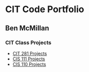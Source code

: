 # CIT Code Portfolio

## Ben McMillan

### CIT Class Projects

- [CIT 281 Projects](https://uo-cit.github.io/project-5-benmcmillan/)
- [CIS 111 Projects](https://pages.uoregon.edu/bmcmilla/111/)
- [CIS 110 Projects](https://pages.uoregon.edu/bmcmilla/110/)

